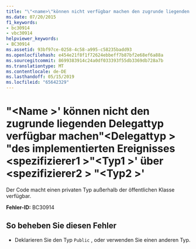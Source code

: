 ```yaml
---
title: "\"<name>\"können nicht verfügbar machen den zugrunde liegenden Delegattyp\"<delegatetype>\" des implementierten Ereignisses <specifier1> \"<type1>' über <specifier2> \"<type2>\""
ms.date: 07/20/2015
f1_keywords:
- bc30914
- vbc30914
helpviewer_keywords:
- BC30914
ms.assetid: 93bf97ce-0258-4c58-a995-c58235badd93
ms.openlocfilehash: e454e21f8f1f72624ebbeff7b87bf2e68ef6a88a
ms.sourcegitcommit: 8699383914c24a0df033393f55db3369db728a7b
ms.translationtype: MT
ms.contentlocale: de-DE
ms.lasthandoff: 05/15/2019
ms.locfileid: "65642329"
---
```

# <a name="name-cannot-expose-the-underlying-delegate-type-delegatetype-of-the-event-it-is-implementing-to-specifier1-type1-through-specifier2-type2"></a>"\<Name >' können nicht den zugrunde liegenden Delegattyp verfügbar machen"\<Delegattyp > "des implementierten Ereignisses \<spezifizierer1 >"\<Typ1 >' über \<spezifizierer2 > "\<Typ2 >'
Der Code macht einen privaten Typ außerhalb der öffentlichen Klasse verfügbar.  
  
 **Fehler-ID:** BC30914  
  
## <a name="to-correct-this-error"></a>So beheben Sie diesen Fehler  
  
- Deklarieren Sie den Typ `Public` , oder verwenden Sie einen anderen Typ.
